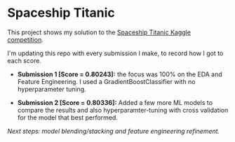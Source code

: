# Spaceship Titanic

This project shows my solution to the [Spaceship Titanic Kaggle competition](https://www.kaggle.com/competitions/spaceship-titanic/overview).

I'm updating this repo with every submission I make, to record how I got to each score.

 - **Submission 1 [Score = 0.80243]:** the focus was 100% on the EDA and Feature Engineering. I used a GradientBoostClassifier with no hyperparameter tuning.

 - **Submission 2 [Score = 0.80336]:** Added a few more ML models to compare the results and also hyperparamter-tuning with cross validation for the model that best performed.

 _Next steps: model blending/stacking and feature engineering refinement._

